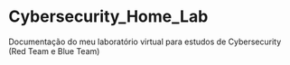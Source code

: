 # Cybersecurity_Home_Lab
Documentação do meu laboratório virtual para estudos de Cybersecurity (Red Team e Blue Team)
